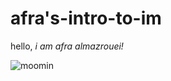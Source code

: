 # afra's-intro-to-im
hello,
*i am afra almazrouei!*


![moomin](https://user-images.githubusercontent.com/89835180/132143784-4dc6f568-6bcc-44c0-bd30-a7e552e28d7c.gif)

